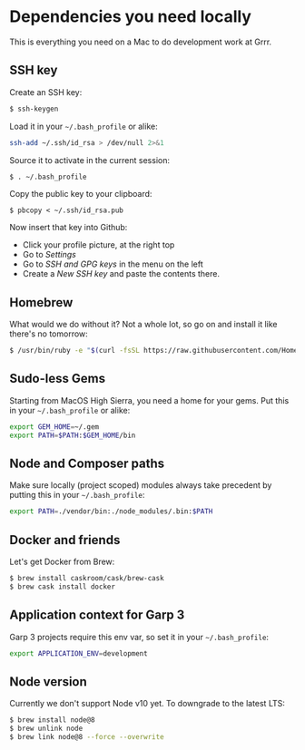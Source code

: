 # Dependencies you need locally
This is everything you need on a Mac to do development work at Grrr.


## SSH key
Create an SSH key:
```bash
$ ssh-keygen
```

Load it in your `~/.bash_profile` or alike:
```bash
ssh-add ~/.ssh/id_rsa > /dev/null 2>&1
```

Source it to activate in the current session:
```bash
$ . ~/.bash_profile
```

Copy the public key to your clipboard:
```
$ pbcopy < ~/.ssh/id_rsa.pub
```

Now insert that key into Github:
* Click your profile picture, at the right top
* Go to _Settings_
* Go to _SSH and GPG keys_ in the menu on the left
* Create a _New SSH key_ and paste the contents there.


## Homebrew
What would we do without it?
Not a whole lot, so go on and install it like there's no tomorrow:

```bash
$ /usr/bin/ruby -e "$(curl -fsSL https://raw.githubusercontent.com/Homebrew/install/master/install)"
```


## Sudo-less Gems
Starting from MacOS High Sierra, you need a home for your gems.
Put this in your `~/.bash_profile` or alike:

```bash
export GEM_HOME=~/.gem
export PATH=$PATH:$GEM_HOME/bin
```


## Node and Composer paths
Make sure locally (project scoped) modules always take precedent by putting this in your `~/.bash_profile`:

```bash
export PATH=./vendor/bin:./node_modules/.bin:$PATH
```


## Docker and friends
Let's get Docker from Brew:
```bash
$ brew install caskroom/cask/brew-cask
$ brew cask install docker
```


## Application context for Garp 3
Garp 3 projects require this env var, so set it in your `~/.bash_profile`:
```bash
export APPLICATION_ENV=development
```


## Node version
Currently we don't support Node v10 yet.
To downgrade to the latest LTS:

```bash
$ brew install node@8
$ brew unlink node
$ brew link node@8 --force --overwrite
```
